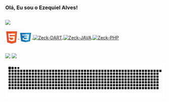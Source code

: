 ### Olá, Eu sou o Ezequiel Alves!

 ##
 
 <div>
  <a href="https://github.com/OZecks">
  <img height="190em" src="https://github-readme-stats.vercel.app/api?username=ozecks&show_icons=true&theme=dark&include_all_commits=true&count_private=true"/>
  
</div>
<div style="display: inline_block"><br>
  <img align="center" alt="Zeck-HTML" width="40" src="https://raw.githubusercontent.com/devicons/devicon/master/icons/html5/html5-original.svg">
  <img align="center" alt="Zeck-CSS" height="30" width="40" src="https://raw.githubusercontent.com/devicons/devicon/master/icons/css3/css3-original.svg">
  <img align="center" alt="Zeck-DART" width="40" src="https://cdn.jsdelivr.net/gh/devicons/devicon/icons/dart/dart-plain.svg">
  <img align="center" alt="Zeck-JAVA" height="30" width="40" src="https://cdn.jsdelivr.net/gh/devicons/devicon/icons/java/java-original.svg">
 <img align="center" alt="Zeck-PHP" height="30" width="40" src="https://cdn.jsdelivr.net/gh/devicons/devicon/icons/php/php-plain.svg">
</div>
  
  ##
  
  <div>
  <a href = "mailto:ezequiel.alves.souza06@gmail.com"><img src="https://img.shields.io/badge/-Gmail-%23333?style=for-the-badge&logo=gmail&logoColor=white" target="_blank"></a>
  <a href="https://www.linkedin.com/in/ezequiel-alves-b492341ba/" target="_blank"><img src="https://img.shields.io/badge/-LinkedIn-%230077B5?style=for-the-badge&logo=linkedin&logoColor=white" target="_blank"></a> 
 
  ![Snake animation](https://github.com/ozecks/ozecks/blob/output/github-contribution-grid-snake.svg)
  </div>
